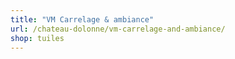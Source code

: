 ```yaml
---
title: "VM Carrelage & ambiance"
url: /chateau-dolonne/vm-carrelage-and-ambiance/
shop: tuiles
---
```


